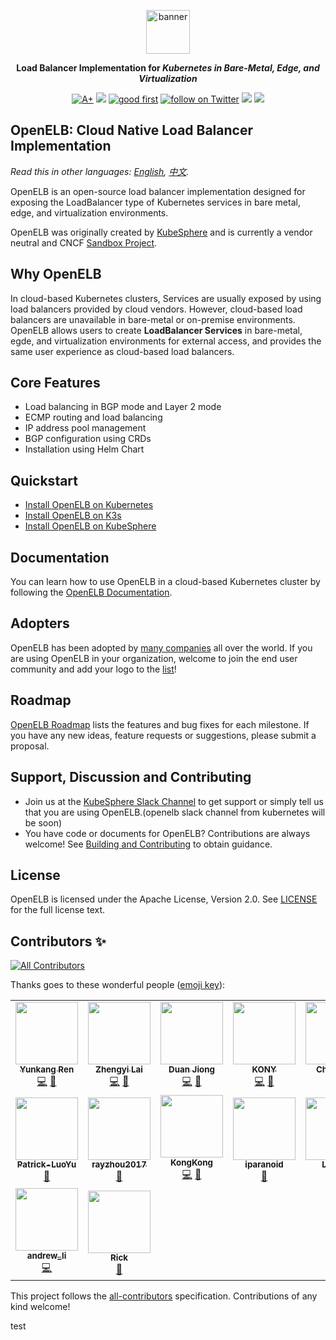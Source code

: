 <p align="center">
<a href="https://openelb.github.io/"><img src="doc/logo/openelb-vertical.svg" alt="banner" width="70px"></a>
</p>

<p align="center">
<b>Load Balancer Implementation for <i>Kubernetes in Bare-Metal, Edge, and Virtualization</i></b>
</p>

<p align=center>
<a href="https://goreportcard.com/report/github.com/openelb/openelb"><img src="https://goreportcard.com/badge/github.com/openelb/openelb" alt="A+"></a>
<a href="https://hub.docker.com/r/kubesphere/openelb"><img src="https://img.shields.io/docker/pulls/kubesphere/openelb"></a>
<a href="https://github.com/openelb/openelb/issues?q=is%3Aissue+is%3Aopen+label%3A%22good+first+issue%22"><img src="https://img.shields.io/github/issues/openelb/openelb/good%20first%20issue.svg" alt="good first"></a>
<a href="https://twitter.com/intent/follow?screen_name=KubeSphere"><img src="https://img.shields.io/twitter/follow/KubeSphere?style=social" alt="follow on Twitter"></a>
<a href="https://join.slack.com/t/kubesphere/shared_invite/enQtNTE3MDIxNzUxNzQ0LTZkNTdkYWNiYTVkMTM5ZThhODY1MjAyZmVlYWEwZmQ3ODQ1NmM1MGVkNWEzZTRhNzk0MzM5MmY4NDc3ZWVhMjE"><img src="https://img.shields.io/badge/Slack-600%2B-blueviolet?logo=slack&amp;logoColor=white"></a>
<a href="https://www.youtube.com/channel/UCyTdUQUYjf7XLjxECx63Hpw"><img src="https://img.shields.io/youtube/channel/subscribers/UCyTdUQUYjf7XLjxECx63Hpw?style=social"></a>
</p>

## OpenELB: Cloud Native Load Balancer Implementation

_Read this in other languages: [English](README.md), [中文](README_zh.md)._

OpenELB is an open-source load balancer implementation designed for exposing the LoadBalancer type of Kubernetes services in bare metal, edge, and virtualization environments.

OpenELB was originally created by [KubeSphere](https://kubesphere.io) and is currently a vendor neutral and CNCF [Sandbox Project](https://www.cncf.io/sandbox-projects/).

## Why OpenELB

In cloud-based Kubernetes clusters, Services are usually exposed by using load balancers provided by cloud vendors. However, cloud-based load balancers are unavailable in bare-metal or on-premise environments. OpenELB allows users to create **LoadBalancer Services** in bare-metal, egde, and virtualization environments for external access, and provides the same user experience as cloud-based load balancers.

## Core Features

- Load balancing in BGP mode and Layer 2 mode
- ECMP routing and load balancing
- IP address pool management
- BGP configuration using CRDs
- Installation using Helm Chart

## Quickstart

- [Install OpenELB on Kubernetes](https://openelb.github.io/docs/getting-started/installation/install-openelb-on-kubernetes/)
- [Install OpenELB on K3s](https://openelb.github.io/docs/getting-started/installation/install-openelb-on-k3s/)
- [Install OpenELB on KubeSphere](https://openelb.github.io/docs/getting-started/installation/install-openelb-on-kubesphere/)

## Documentation

You can learn how to use OpenELB in a cloud-based Kubernetes cluster by following the [OpenELB Documentation](https://openelb.github.io/docs/).

## Adopters

OpenELB has been adopted by [many companies](./ADOPTERS.md) all over the world. If you are using OpenELB in your organization, welcome to join the end user community and add your logo to the [list](./ADOPTERS.md)!

## Roadmap

[OpenELB Roadmap](doc/roadmap.md) lists the features and bug fixes for each milestone. If you have any new ideas, feature requests or suggestions, please submit a proposal.

## Support, Discussion and Contributing

- Join us at the [KubeSphere Slack Channel](https://kubesphere.slack.com/join/shared_invite/enQtNTE3MDIxNzUxNzQ0LTZkNTdkYWNiYTVkMTM5ZThhODY1MjAyZmVlYWEwZmQ3ODQ1NmM1MGVkNWEzZTRhNzk0MzM5MmY4NDc3ZWVhMjE#/) to get support or simply tell us that you are using OpenELB.(openelb slack channel from kubernetes will be soon)
- You have code or documents for OpenELB? Contributions are always welcome! See [Building and Contributing](https://openelb.github.io/docs/building-and-contributing/) to obtain guidance.

## License

OpenELB is licensed under the Apache License, Version 2.0. See [LICENSE](./LICENSE) for the full license text.

## Contributors ✨

<!-- ALL-CONTRIBUTORS-BADGE:START - Do not remove or modify this section -->

[![All Contributors](https://img.shields.io/badge/all_contributors-16-orange.svg?style=flat-square)](#contributors-)

<!-- ALL-CONTRIBUTORS-BADGE:END -->

Thanks goes to these wonderful people ([emoji key](https://allcontributors.org/docs/en/emoji-key)):

<!-- ALL-CONTRIBUTORS-LIST:START - Do not remove or modify this section -->
<!-- prettier-ignore-start -->
<!-- markdownlint-disable -->
<table>
  <tr>
    <td align="center"><a href="https://github.com/renyunkang"><img src="https://avatars.githubusercontent.com/u/33660223?v=4?s=100" width="100px;" alt=""/><br /><sub><b>Yunkang Ren</b></sub></a><br /><a href="https://github.com/openelb/openelb/commits?author=renyunkang" title="Code">💻</a> <a href="https://github.com/openelb/openelb/commits?author=renyunkang" title="Documentation">📖</a></td>
    <td align="center"><a href="https://github.com/zheng1"><img src="https://avatars.githubusercontent.com/u/4156721?v=4?s=100" width="100px;" alt=""/><br /><sub><b>Zhengyi Lai</b></sub></a><br /><a href="https://github.com/openelb/openelb/commits?author=zheng1" title="Code">💻</a> <a href="https://github.com/openelb/openelb/commits?author=zheng1" title="Documentation">📖</a></td>
    <td align="center"><a href="https://github.com/duanjiong"><img src="https://avatars.githubusercontent.com/u/3678855?v=4?s=100" width="100px;" alt=""/><br /><sub><b>Duan Jiong</b></sub></a><br /><a href="https://github.com/openelb/openelb/commits?author=duanjiong" title="Code">💻</a> <a href="https://github.com/openelb/openelb/commits?author=duanjiong" title="Documentation">📖</a></td>
    <td align="center"><a href="https://github.com/KONY128"><img src="https://avatars.githubusercontent.com/u/41882659?v=4?s=100" width="100px;" alt=""/><br /><sub><b>KONY</b></sub></a><br /><a href="https://github.com/openelb/openelb/commits?author=KONY128" title="Code">💻</a> <a href="https://github.com/openelb/openelb/commits?author=KONY128" title="Documentation">📖</a></td>
    <td align="center"><a href="https://github.com/chaunceyjiang"><img src="https://avatars.githubusercontent.com/u/17962021?v=4?s=100" width="100px;" alt=""/><br /><sub><b>Chauncey</b></sub></a><br /><a href="https://github.com/openelb/openelb/commits?author=chaunceyjiang" title="Code">💻</a> <a href="https://github.com/openelb/openelb/commits?author=chaunceyjiang" title="Documentation">📖</a></td>
    <td align="center"><a href="https://feynmanzhou.github.io/"><img src="https://avatars.githubusercontent.com/u/40452856?v=4?s=100" width="100px;" alt=""/><br /><sub><b>pengfei</b></sub></a><br /><a href="https://github.com/openelb/openelb/commits?author=FeynmanZhou" title="Documentation">📖</a></td>
    <td align="center"><a href="https://liangyuanpeng.com/"><img src="https://avatars.githubusercontent.com/u/28711504?v=4?s=100" width="100px;" alt=""/><br /><sub><b>Lan</b></sub></a><br /><a href="https://github.com/openelb/openelb/commits?author=liangyuanpeng" title="Documentation">📖</a></td>
  </tr>
  <tr>
    <td align="center"><a href="https://github.com/Patrick-LuoYu"><img src="https://avatars.githubusercontent.com/u/76198553?v=4?s=100" width="100px;" alt=""/><br /><sub><b>Patrick-LuoYu</b></sub></a><br /><a href="https://github.com/openelb/openelb/commits?author=Patrick-LuoYu" title="Documentation">📖</a></td>
    <td align="center"><a href="https://kubesphere.io/"><img src="https://avatars.githubusercontent.com/u/28859385?v=4?s=100" width="100px;" alt=""/><br /><sub><b>rayzhou2017</b></sub></a><br /><a href="https://github.com/openelb/openelb/commits?author=rayzhou2017" title="Documentation">📖</a></td>
    <td align="center"><a href="https://github.com/k0ngk0ng"><img src="https://avatars.githubusercontent.com/u/11732174?v=4?s=100" width="100px;" alt=""/><br /><sub><b>KongKong</b></sub></a><br /><a href="https://github.com/openelb/openelb/commits?author=k0ngk0ng" title="Code">💻</a> <a href="https://github.com/openelb/openelb/commits?author=k0ngk0ng" title="Documentation">📖</a></td>
    <td align="center"><a href="https://github.com/iparanoid"><img src="https://avatars.githubusercontent.com/u/6026988?v=4?s=100" width="100px;" alt=""/><br /><sub><b>iparanoid</b></sub></a><br /><a href="https://github.com/openelb/openelb/commits?author=iparanoid" title="Documentation">📖</a></td>
    <td align="center"><a href="https://github.com/GeorgeGuo2018"><img src="https://avatars.githubusercontent.com/u/3407226?v=4?s=100" width="100px;" alt=""/><br /><sub><b>Lutzow</b></sub></a><br /><a href="https://github.com/openelb/openelb/commits?author=GeorgeGuo2018" title="Documentation">📖</a></td>
    <td align="center"><a href="https://juejin.cn/user/800100194726088/posts"><img src="https://avatars.githubusercontent.com/u/7127874?v=4?s=100" width="100px;" alt=""/><br /><sub><b>Money Liu</b></sub></a><br /><a href="https://github.com/openelb/openelb/commits?author=lx1036" title="Code">💻</a></td>
    <td align="center"><a href="https://www.linkedin.com/in/sherlock-xu/"><img src="https://avatars.githubusercontent.com/u/65327072?v=4?s=100" width="100px;" alt=""/><br /><sub><b>Sherlock</b></sub></a><br /><a href="https://github.com/openelb/openelb/commits?author=Sherlock113" title="Documentation">📖</a></td>
  </tr>
  <tr>
    <td align="center"><a href="https://github.com/xyz-li"><img src="https://avatars.githubusercontent.com/u/6263928?v=4?s=100" width="100px;" alt=""/><br /><sub><b>andrew_li</b></sub></a><br /><a href="https://github.com/openelb/openelb/commits?author=xyz-li" title="Code">💻</a></td>
    <td align="center"><a href="https://linuxsuren.github.io/open-source-best-practice/"><img src="https://avatars.githubusercontent.com/u/1450685?v=4?s=100" width="100px;" alt=""/><br /><sub><b>Rick</b></sub></a><br /><a href="https://github.com/openelb/openelb/commits?author=LinuxSuRen" title="Documentation">📖</a></td>
  </tr>
</table>

<!-- markdownlint-restore -->
<!-- prettier-ignore-end -->

<!-- ALL-CONTRIBUTORS-LIST:END -->

This project follows the [all-contributors](https://github.com/all-contributors/all-contributors) specification. Contributions of any kind welcome!

test
